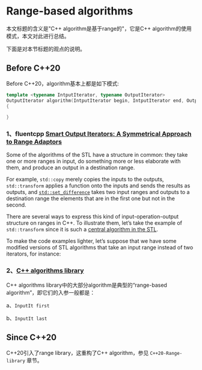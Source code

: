# Range-based algorithms

本文标题的含义是"C++ algorithm是基于range的"，它是C++ algorithm的使用模式，本文对此进行总结。

下面是对本节标题的观点的说明。

## Before C++20

Before C++20，algorithm基本上都是如下模式: 

```C++
template <typename IntputIterator, typename OutputIterator>
OutputIterator algorithm(IntputIterator begin, IntputIterator end, OutputIterator out)
{
    
}
```



### 1、fluentcpp [Smart Output Iterators: A Symmetrical Approach to Range Adaptors](https://www.fluentcpp.com/2017/11/28/output-iterator-adaptors-symmetry-range-adaptors/)

Some of the algorithms of the STL have a structure in common: they take one or more ranges in input, do something more or less elaborate with them, and produce an output in a destination range.

For example, `std::copy` merely copies the inputs to the outputs, `std::transform` applies a function onto the inputs and sends the results as outputs, and [`std::set_difference`](https://www.fluentcpp.com/2017/01/09/know-your-algorithms-algos-on-sets/) takes two input ranges and outputs to a destination range the elements that are in the first one but not in the second.

There are several ways to express this kind of input-operation-output structure on ranges in C++. To illustrate them, let’s take the example of `std::transform` since it is such a [central algorithm in the STL](https://www.fluentcpp.com/2017/02/13/transform-central-algorithm/).

To make the code examples lighter, let’s suppose that we have some modified versions of STL algorithms that take an input range instead of two iterators, for instance:



### 2、[C++ algorithms library](https://en.cppreference.com/w/cpp/algorithm/)

C++ algorithms library中的大部分algorithm是典型的“range-based algorithm”，即它们的入参一般都是：

a、`InputIt first`

b、`InputIt last`

## Since C++20

C++20引入了range library，这重构了C++ algorithm，参见 `C++20-Range-library` 章节。